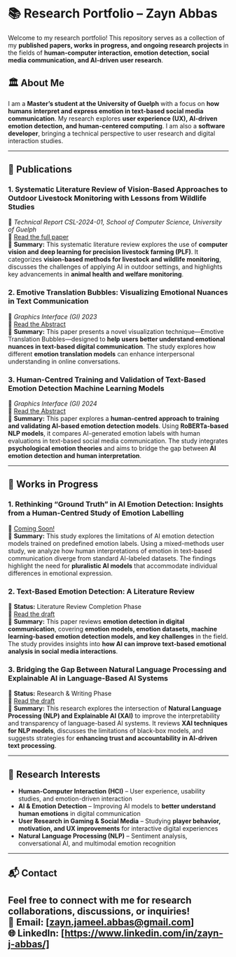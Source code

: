 # 📚 Research Portfolio – Zayn Abbas

Welcome to my research portfolio! This repository serves as a collection of my **published papers, works in progress, and ongoing research projects** in the fields of **human-computer interaction, emotion detection, social media communication, and AI-driven user research**.

## 🏛 About Me
I am a **Master’s student at the University of Guelph** with a focus on **how humans interpret and express emotion in text-based social media communication**. My research explores **user experience (UX), AI-driven emotion detection, and human-centered computing**. I am also a **software developer**, bringing a technical perspective to user research and digital interaction studies.

---

## 📄 Publications

### **1. Systematic Literature Review of Vision-Based Approaches to Outdoor Livestock Monitoring with Lessons from Wildlife Studies**  
📍 *Technical Report CSL-2024-01, School of Computer Science, University of Guelph*  
📌 [Read the full paper](https://github.com/zaynjameelabbas/Research/blob/main/publications/Systematic_Literature_Review_of_Vision-Based_Appro.pdf)  
📜 **Summary:** This systematic literature review explores the use of **computer vision and deep learning for precision livestock farming (PLF)**. It categorizes **vision-based methods for livestock and wildlife monitoring**, discusses the challenges of applying AI in outdoor settings, and highlights key advancements in **animal health and welfare monitoring**.  


### **2. Emotive Translation Bubbles: Visualizing Emotional Nuances in Text Communication**  
📍 *Graphics Interface (GI) 2023*  
📌 [Read the Abstract](https://github.com/zaynjameelabbas/Research/blob/main/publications/emotive%20translation%20bubbles_GI2023%20abstract%20(1).pdf)  
📜 **Summary:** This paper presents a novel visualization technique—Emotive Translation Bubbles—designed to **help users better understand emotional nuances in text-based digital communication**. The study explores how different **emotion translation models** can enhance interpersonal understanding in online conversations.  

### **3. Human-Centred Training and Validation of Text-Based Emotion Detection Machine Learning Models**  
📍 *Graphics Interface (GI) 2024*  
📌 [Read the Abstract](https://github.com/zaynjameelabbas/Research/blob/main/publications/zayn_gi2024_abstract_poster%20(1).pdf)  
📜 **Summary:** This paper explores a **human-centred approach to training and validating AI-based emotion detection models**. Using **RoBERTa-based NLP models**, it compares AI-generated emotion labels with human evaluations in text-based social media communication. The study integrates **psychological emotion theories** and aims to bridge the gap between **AI emotion detection and human interpretation**.  

---

## 🚀 Works in Progress

### **1. Rethinking “Ground Truth” in AI Emotion Detection: Insights from a Human-Centred Study of Emotion Labelling**  
📌 [Coming Soon!]()  
📜 **Summary:** This study explores the limitations of AI emotion detection models trained on predefined emotion labels. Using a mixed-methods user study, we analyze how human interpretations of emotion in text-based communication diverge from standard AI-labeled datasets. The findings highlight the need for **pluralistic AI models** that accommodate individual differences in emotional expression.  

### **2. Text-Based Emotion Detection: A Literature Review**  
📌 **Status:** Literature Review Completion Phase  
📌 [Read the draft](https://github.com/zaynjameelabbas/Research/blob/main/Work%20in%20Progress/CIS6890_Zayn_Lit_Review.pdf)  
📜 **Summary:** This paper reviews **emotion detection in digital communication**, covering **emotion models, emotion datasets, machine learning-based emotion detection models, and key challenges** in the field. The study provides insights into **how AI can improve text-based emotional analysis in social media interactions**.  

### **3. Bridging the Gap Between Natural Language Processing and Explainable AI in Language-Based AI Systems**  
📌 **Status:** Research & Writing Phase  
📌 [Read the draft](https://github.com/zaynjameelabbas/Research/blob/main/Work%20in%20Progress/Final%20Rough.pdf)  
📜 **Summary:** This research explores the intersection of **Natural Language Processing (NLP) and Explainable AI (XAI)** to improve the interpretability and transparency of language-based AI systems. It reviews **XAI techniques for NLP models**, discusses the limitations of black-box models, and suggests strategies for **enhancing trust and accountability in AI-driven text processing**.  



---

## 🔬 Research Interests  
- **Human-Computer Interaction (HCI)** – User experience, usability studies, and emotion-driven interaction  
- **AI & Emotion Detection** – Improving AI models to **better understand human emotions** in digital communication  
- **User Research in Gaming & Social Media** – Studying **player behavior, motivation, and UX improvements** for interactive digital experiences  
- **Natural Language Processing (NLP)** – Sentiment analysis, conversational AI, and multimodal emotion recognition  

---

## 📬 Contact  
Feel free to connect with me for research collaborations, discussions, or inquiries!  
📧 Email: [zayn.jameel.abbas@gmail.com]  
🌐 LinkedIn: [https://www.linkedin.com/in/zayn-j-abbas/]  
---

